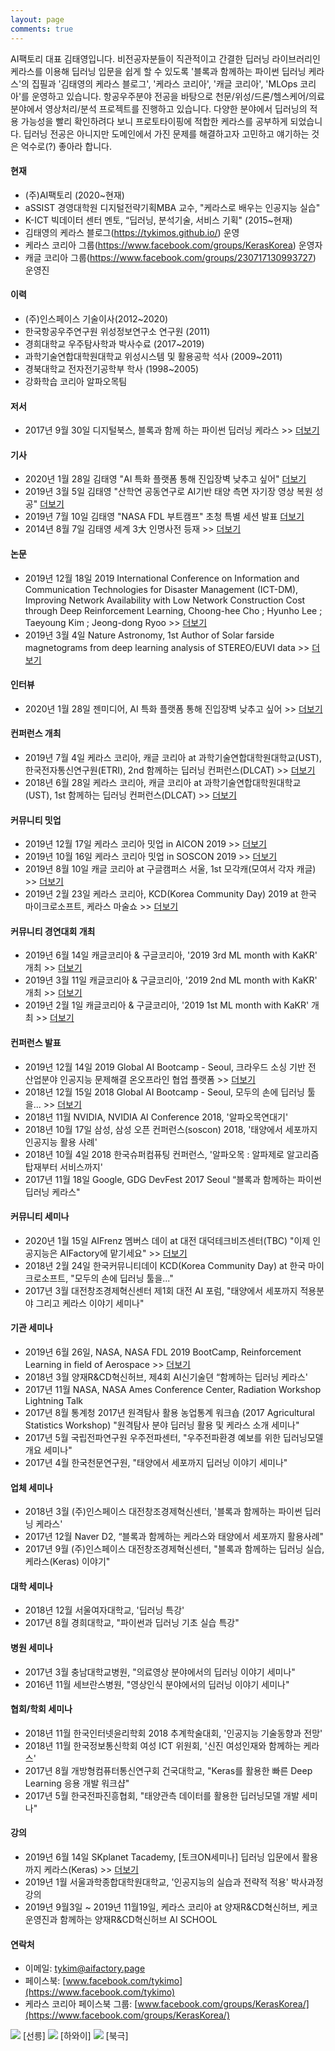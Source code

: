 ```yaml
---
layout: page
comments: true
---
```

AI팩토리 대표 김태영입니다. 비전공자분들이 직관적이고 간결한 딥러닝 라이브러리인 케라스를 이용해 딥러닝 입문을 쉽게 할 수 있도록 '블록과 함께하는 파이썬 딥러닝 케라스'의 집필과 '김태영의 케라스 블로그', '케라스 코리아', '캐글 코리아', 'MLOps 코리아'를 운영하고 있습니다. 항공우주분야 전공을 바탕으로 천문/위성/드론/헬스케어/의료 분야에서 영상처리/분석 프로젝트를 진행하고 있습니다. 다양한 분야에서 딥러닝의 적용 가능성을 빨리 확인하려다 보니 프로토타이핑에 적합한 케라스를 공부하게 되었습니다. 딥러닝 전공은 아니지만 도메인에서 가진 문제를 해결하고자 고민하고 얘기하는 것은 억수로(?) 좋아라 합니다. 

#### 현재
- (주)AI팩토리 (2020~현재)
- aSSIST 경영대학원 디지털전략기획MBA 교수, "케라스로 배우는 인공지능 실습"
- K-ICT 빅데이터 센터 멘토, “딥러닝, 분석기술, 서비스 기획" (2015~현재)
- 김태영의 케라스 블로그(https://tykimos.github.io/) 운영 
- 케라스 코리아 그룹(https://www.facebook.com/groups/KerasKorea) 운영자
- 캐글 코리아 그룹(https://www.facebook.com/groups/230717130993727) 운영진

#### 이력
- (주)인스페이스 기술이사(2012~2020)
- 한국항공우주연구원 위성정보연구소 연구원 (2011)
- 경희대학교 우주탐사학과 박사수료 (2017~2019)
- 과학기술연합대학원대학교 위성시스템 및 활용공학 석사 (2009~2011)
- 경북대학교 전자전기공학부 학사 (1998~2005)
- 강화학습 코리아 알파오목팀

#### 저서
- 2017년 9월 30일 디지털북스, 블록과 함께 하는 파이썬 딥러닝 케라스 >> [더보기](http://www.yes24.com/Product/Goods/49867702)

#### 기사
- 2020년 1월 28일 김태영 "AI 특화 플랫폼 통해 진입장벽 낮추고 싶어" [더보기](http://www.genmedia.co.kr/news/articleView.html?idxno=13183)
- 2019년 3월 5일 김태영 "산학연 공동연구로 AI기반 태양 측면 자기장 영상 복원 성공" [더보기](https://m.etnews.com/20190305000214?obj=Tzo4OiJzdGRDbGFzcyI6Mjp7czo3OiJyZWZlcmVyIjtOO3M6NzoiZm9yd2FyZCI7czoxMzoid2ViIHRvIG1vYmlsZSI7fQ%3D%3D)
- 2019년 7월 10일 김태영 "NASA FDL 부트캠프" 초청 특별 세션 발표 [더보기](https://m.etnews.com/20190710000391?SNS=00004)
- 2014년 8월 7일 김태영 세계 3大 인명사전 등재 >> [더보기](http://m.daejonilbo.com/mnews.asp?pk_no=1129915)

#### 논문
- 2019년 12월 18일 2019 International Conference on Information and Communication Technologies for Disaster Management (ICT-DM), Improving Network Availability with Low Network Construction Cost through Deep Reinforcement Learning, 
Choong-hee Cho ; Hyunho Lee ; Taeyoung Kim ; Jeong-dong Ryoo >> [더보기](https://ieeexplore.ieee.org/abstract/document/9032905)
- 2019년 3월 4일 Nature Astronomy, 1st Author of Solar farside magnetograms from deep learning analysis of STEREO/EUVI data >> [더보기](https://www.nature.com/articles/s41550-019-0711-5)

#### 인터뷰
- 2020년 1월 28일 젠미디어, AI 특화 플랫폼 통해 진입장벽 낮추고 싶어 >> [더보기](http://www.genmedia.co.kr/news/articleView.html?idxno=13183)

#### 컨퍼런스 개최
- 2019년 7월 4일 케라스 코리아, 캐글 코리아 at 과학기술연합대학원대학교(UST), 한국전자통신연구원(ETRI), 2nd 함께하는 딥러닝 컨퍼런스(DLCAT) >> [더보기](https://tykimos.github.io/2019/07/04/ISS_2nd_Deep_Learning_Conference_All_Together/)
- 2018년 6월 28일 케라스 코리아, 캐글 코리아 at 과학기술연합대학원대학교(UST), 1st 함께하는 딥러닝 컨퍼런스(DLCAT) >> [더보기](https://tykimos.github.io/2018/06/28/ISS_1st_Deep_Learning_Conference_All_Together/)

#### 커뮤니티 밋업
- 2019년 12월 17일 케라스 코리아 밋업 in AICON 2019 >> [더보기](https://tykimos.github.io/2019/12/17/Keras_Korea_Meetup_in_AICON_2019/)
- 2019년 10월 16일 케라스 코리아 밋업 in SOSCON 2019 >> [더보기](https://tykimos.github.io/2019/10/16/Keras_Korea_Meetup_in_SOSCON_2019/)
- 2019년 8월 10일 캐글 코리아 at 구글캠퍼스 서울, 1st 모각캐(모여서 각자 캐글) >> [더보기](https://tykimos.github.io/2019/08/10/MGK/)
- 2019년 2월 23일 케라스 코리아, KCD(Korea Community Day) 2019 at 한국 마이크로소프트, 케라스 마술쇼 >> [더보기](https://tykimos.github.io/2019/02/23/KCD_2019_Workshop_Keras_Magic_Show-%EB%B3%B5%EC%82%AC%EB%B3%B8/)

#### 커뮤니티 경연대회 개최
- 2019년 6월 14일 캐글코리아 & 구글코리아, '2019 3rd ML month with KaKR' 개최 >> [더보기](https://www.kaggle.com/c/2019-3rd-ml-month-with-kakr)
- 2019년 3월 11일 캐글코리아 & 구글코리아, '2019 2nd ML month with KaKR' 개최 >> [더보기](https://www.kaggle.com/c/2019-2nd-ml-month-with-kakr)
- 2019년 2월 1일 캐글코리아 & 구글코리아, '2019 1st ML month with KaKR' 개최 >> [더보기](https://www.kaggle.com/c/2019-1st-ml-month-with-kakr/overview/timeline)

#### 컨퍼런스 발표
- 2019년 12월 14일 2019 Global AI Bootcamp - Seoul, 크라우드 소싱 기반 전 산업분야 인공지능 문제해결 온오프라인 협업 플랫폼 >> [더보기](https://festa.io/events/772)
- 2018년 12월 15일 2018 Global AI Bootcamp - Seoul, 모두의 손에 딥러닝 툴을... >> [더보기](https://festa.io/events/168)
- 2018년 11월 NVIDIA, NVIDIA AI Conference 2018, '알파오목연대기'
- 2018년 10월 17일 삼성, 삼성 오픈 컨퍼런스(soscon) 2018, '태양에서 세포까지 인공지능 활용 사례'
- 2018년 10월 4일 2018 한국슈퍼컴퓨팅 컨퍼런스, '알파오목 : 알파제로 알고리즘 탑재부터 서비스까지'
- 2017년 11월 18일 Google, GDG DevFest 2017 Seoul “블록과 함께하는 파이썬 딥러닝 케라스"

#### 커뮤니티 세미나
- 2020년 1월 15일 AIFrenz 멤버스 데이 at 대전 대덕테크비즈센터(TBC) "이제 인공지능은 AIFactory에 맡기세요" >> [더보기](https://www.youtube.com/watch?v=IFmqpvhyomE)
- 2018년 2월 24일 한국커뮤니티데이 KCD(Korea Community Day) at 한국 마이크로소프트, "모두의 손에 딥러닝 툴을..."
- 2017년 3월 대전창조경제혁신센터 제1회 대전 AI 포럼, "태양에서 세포까지 적용분야 그리고 케라스 이야기 세미나"

#### 기관 세미나
- 2019년 6월 26일, NASA, NASA FDL 2019 BootCamp, Reinforcement Learning in field of Aerospace >> [더보기](https://tykimos.github.io/2019/06/26/NASA_FDL_2019/)
- 2018년 3월 양재R&CD혁신허브, 제4회 AI신기술뎐 “함께하는 딥러닝 케라스'
- 2017년 11월 NASA, NASA Ames Conference Center, Radiation Workshop Lightning Talk
- 2017년 8월 통계청 2017년 원격탐사 활용 농업통계 워크숍 (2017 Agricultural Statistics Workshop) "원격탐사 분야 딥러닝 활용 및 케라스 소개 세미나"
- 2017년 5월 국립전파연구원 우주전파센터, "우주전파환경 예보를 위한 딥러닝모델 개요 세미나"
- 2017년 4월 한국천문연구원, "태양에서 세포까지 딥러닝 이야기 세미나"

#### 업체 세미나
- 2018년 3월 (주)인스페이스 대전창조경제혁신센터, '블록과 함께하는 파이썬 딥러닝 케라스'
- 2017년 12월 Naver D2, “블록과 함께하는 케라스와 태양에서 세포까지 활용사례"
- 2017년 9월 (주)인스페이스 대전창조경제혁신센터, "블록과 함께하는 딥러닝 실습, 케라스(Keras) 이야기"

#### 대학 세미나
- 2018년 12월 서울여자대학교, '딥러닝 특강'
- 2017년 8월 경희대학교, "파이썬과 딥러닝 기초 실습 특강"

#### 병원 세미나
- 2017년 3월 충남대학교병원, "의료영상 분야에서의 딥러닝 이야기 세미나"
- 2016년 11월 세브란스병원, "영상인식 분야에서의 딥러닝 이야기 세미나"

#### 협회/학회 세미나
- 2018년 11월 한국인터넷윤리학회 2018 추계학술대회, '인공지능 기술동향과 전망'
- 2018년 11월 한국정보통신학회 여성 ICT 위원회, '신진 여성인재와 함께하는 케라스'
- 2017년 8월 개방형컴퓨터통신연구회 건국대학교, "Keras를 활용한 빠른 Deep Learning 응용 개발 워크샵"
- 2017년 5월 한국전파진흥협회, "태양관측 데이터를 활용한 딥러닝모델 개발 세미나"

#### 강의
- 2019년 6월 14일 SKplanet Tacademy, [토크ON세미나] 딥러닝 입문에서 활용까지 케라스(Keras) >> [더보기](https://www.youtube.com/watch?v=cJpjAmRO_h8&list=PL9mhQYIlKEheoq-M4EifTMPNWMw7poclK)
- 2019년 1월 서울과학종합대학원대학교, '인공지능의 실습과 전략적 적용' 박사과정 강의
- 2019년 9월3일 ~ 2019년 11월19일, 케라스 코리아 at 양재R&CD혁신허브, 케코운영진과 함께하는 양재R&CD혁신허브 AI SCHOOL

#### 연락처
- 이메일: [tykim@aifactory.page](mailto:tykim@aifactory.page)
- 페이스북: [www.facebook.com/tykimo](https://www.facebook.com/tykimo)
- 케라스 코리아 페이스북 그룹: [www.facebook.com/groups/KerasKorea/](https://www.facebook.com/groups/KerasKorea/)

<img src="http://tykimos.github.io/images/face1.jpg">
[선릉]
<img src="http://tykimos.github.io/images/face2.jpg">
[하와이]
<img src="http://tykimos.github.io/images/face3.jpg">
[북극]

